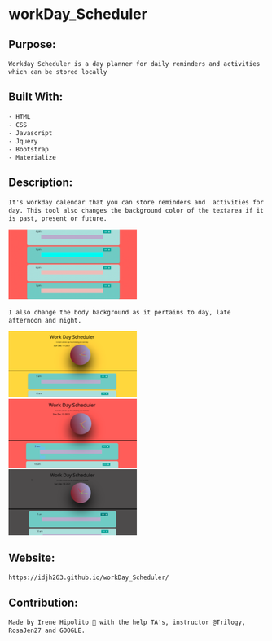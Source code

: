 # workDay_Scheduler

## Purpose:
    Workday Scheduler is a day planner for daily reminders and activities which can be stored locally 

## Built With:
    - HTML
    - CSS 
    - Javascript 
    - Jquery 
    - Bootstrap
    - Materialize

## Description: 

    It's workday calendar that you can store reminders and  activities for day. This tool also changes the background color of the textarea if it is past, present or future.
    
<img src="assets/images/textarea.png" width="50%">

    
    I also change the body background as it pertains to day, late afternoon and night.  
<img src="assets/images/day.png" width="50%">
<img src="assets/images/afternoon.png" width="50%">
<img src="assets/images/night.png" width="50%">
    
## Website:

    https://idjh263.github.io/workDay_Scheduler/
## Contribution: 

    Made by Irene Hipolito 🤪 with the help TA's, instructor @Trilogy, RosaJen27 and GOOGLE. 



